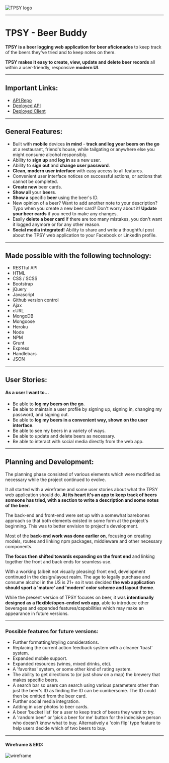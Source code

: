 ![TPSY logo](https://i.imgur.com/DibyJxu.png)

---

# TPSY - Beer Buddy

**TPSY is a beer logging web application for beer aficionados** to keep track of the beers they've tried and to keep notes on them.

**TPSY makes it easy to create, view, update and delete beer records** all within a user-friendly, responsive **modern UI**.

---

## Important Links:

- [API Repo](https://github.com/Sean-Drew/TPSY-api)
- [Deployed API](https://mysterious-wildwood-08920.herokuapp.com/)
- [Deployed Client](https://sean-drew.github.io/TPSY-client/)

---

## General Features:
- Built with **mobile** devices **in mind** - **track and log your beers on the go** at a restaurant, friend's house, while tailgating or anywhere else you might consume alcohol responsibly.
- Ability to **sign up** and **log in** as a new user.
- Ability to **sign out** and **change user password**.
- **Clean, modern user interface** with easy access to all features.
- Convenient user interface notices on successful actions, or actions that cannot be completed.
- **Create new** beer cards.
- **Show all** your **beers**.
- **Show a** specific **beer** using the beer's ID.
- New opinion of a beer? Want to add another note to your description? Typo when you create a new beer card? Don't worry about it! **Update your beer cards** if you need to make any changes.
- Easily **delete a beer card** if there are too many mistakes, you don't want it logged anymore or for any other reason.
- **Social media integrated!** Ability to share and write a thoughtful post about the TPSY web application to your Facebook or LinkedIn profile.

---

## Made possible with the following technology:
- RESTful API
- HTML
- CSS / SCSS
- Bootstrap
- jQuery
- Javascript
- Github version control
- Ajax
- cURL
- MongoDB
- Mongoose
- Heroku
- Node
- NPM
- Grunt
- Express
- Handlebars
- JSON

---

## User Stories:
#### As a user I want to...
  - Be able to **log my beers on the go**.
  - Be able to maintain a user profile by signing up, signing in, changing my password, and signing out.
  - Be able to **log my beers in a convenient way, shown on the user interface**.
  - Be able to see my beers in a variety of ways.
  - Be able to update and delete beers as necessary.
  - Be able to interact with social media directly from the web app.

---

## Planning and Development:

The planning phase consisted of various elements which were modified as necessary while the project continued to evolve.

It all started with a wireframe and some user stories about what the TPSY web application should do. **At its heart it's an app to keep track of beers someone has tried, with a section to write a description and some notes of the beer**.

The back-end and front-end were set up with a somewhat barebones approach so that both elements existed in some form at the project's beginning. This was to better envision to project's development.

Most of the **back-end work was done earlier on**, focusing on creating models, routes and linking npm packages, middleware and other necessary components.

**The focus then shifted towards expanding on the front end** and linking together the front and back ends for seamless use.

With a working (albeit not visually pleasing) front end, development continued in the design/layout realm. The age to legally purchase and consume alcohol in the US is 21+ so it was decided **the web application should sport a 'mature' and 'modern' color scheme and layout theme**.

While the present version of TPSY focuses on beer, it was **intentionally designed as a flexible/open-ended web app**, able to introduce other beverages and expanded features/capabilities which may make an appearance in future versions.

---

### Possible features for future versions:

- Further formatting/styling considerations.
- Replacing the current action feedback system with a cleaner 'toast' system.
- Expanded mobile support.
- Expanded resources (wines, mixed drinks, etc).
- A 'favorites' system, or some other kind of rating system.
- The ability to get directions to (or just show on a map) the brewery that makes specific beers.
- A search bar so users can search using various parameters other than just the beer's ID as finding the ID can be cumbersome. The ID could then be omitted from the beer card.
- Further social media integration.
- Adding in user photos to beer cards.
- A beer 'bucket list' for a user to keep track of beers they want to try.
- A 'random beer' or 'pick a beer for me' button for the indecisive person who doesn't know what to buy. Alternatively a 'coin flip' type feature to help users decide which of two beers to buy.

---

#### Wireframe & ERD:
![wireframe](https://i.imgur.com/yUjfgQl.jpg)
